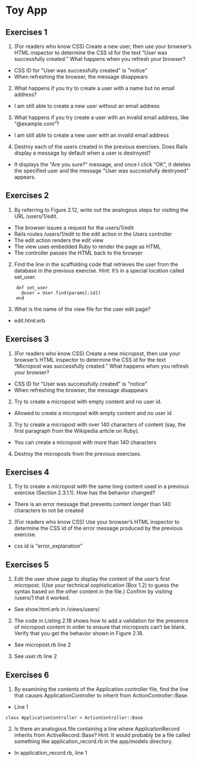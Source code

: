 # Toy App

## Exercises 1

1. (For readers who know CSS) Create a new user, then use your browser’s HTML inspector to determine the CSS id for the text “User was successfully created.” What happens when you refresh your browser?
* CSS ID for "User was successfully created" is "notice"
* When refreshing the browser, the message disappears
2. What happens if you try to create a user with a name but no email address?
* I am still able to create a new user without an email address
3. What happens if you try create a user with an invalid email address, like “@example.com”?
* I am still able to create a new user with an invalid email address
4. Destroy each of the users created in the previous exercises. Does Rails display a message by default when a user is destroyed?
* It displays the "Are you sure?" message, and once I click "OK", it deletes the specified user and the message "User was successfully destryoed" appears. 

## Exercises 2
1. By referring to Figure 2.12, write out the analogous steps for visiting the URL /users/1/edit.
* The browser issues a request for the users/1/edit
* Rails routes /users/1/edit to the edit action in the Users controller
* The edit action renders the edit view
* The view uses embedded Ruby to render the page as HTML
* The controller passes the HTML back to the browser
2. Find the line in the scaffolding code that retrieves the user from the database in the previous exercise. Hint: It’s in a special location called set_user.
```
    def set_user
      @user = User.find(params[:id])
    end
```
3. What is the name of the view file for the user edit page?
* edit.html.erb

## Exercises 3
1. (For readers who know CSS) Create a new micropost, then use your browser’s HTML inspector to determine the CSS id for the text “Micropost was successfully created.” What happens when you refresh your browser?
* CSS ID for "User was successfully created" is "notice"
* When refreshing the browser, the message disappears
2. Try to create a micropost with empty content and no user id.
* Allowed to create a micropost with empty content and no user id
3. Try to create a micropost with over 140 characters of content (say, the first paragraph from the Wikipedia article on Ruby).
* You can create a micropost with more than 140 characters
4. Destroy the microposts from the previous exercises.

## Exercises 4
1. Try to create a micropost with the same long content used in a previous exercise (Section 2.3.1.1). How has the behavior changed?
* There is an error message that prevents content longer than 140 characters to not be created
2. (For readers who know CSS) Use your browser’s HTML inspector to determine the CSS id of the error message produced by the previous exercise.
* css id is "error_explanation"

## Exercises 5
1. Edit the user show page to display the content of the user’s first micropost. (Use your technical sophistication (Box 1.2) to guess the syntax based on the other content in the file.) Confirm by visiting /users/1 that it worked.
* See show.html.erb in /views/users/
2. The code in Listing 2.18 shows how to add a validation for the presence of micropost content in order to ensure that microposts can’t be blank. Verify that you get the behavior shown in Figure 2.18.
* See micropost.rb line 2
3. See user.rb line 2

## Exercises 6
1. By examining the contents of the Application controller file, find the line that causes ApplicationController to inherit from ActionController::Base.
* Line 1 
```
class ApplicationController < ActionController::Base
```
2. Is there an analogous file containing a line where ApplicationRecord inherits from ActiveRecord::Base? Hint: It would probably be a file called something like application_record.rb in the app/models directory.
* In application_record.rb, line 1

